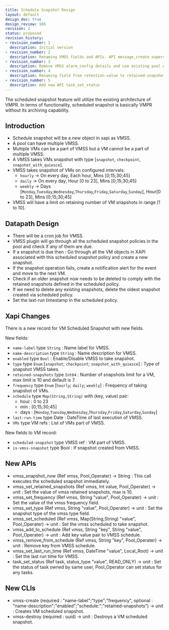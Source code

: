 ```yaml
---
title: Schedule Snapshot Design
layout: default
design_doc: true
design_review: 186
revision: 2
status: proposed
revision_history:
- revision_number: 1
  description: Initial version
- revision_number: 2
  description: Renaming VMSS fields and APIs. API message_create superseeds vmss_create_alerts.
- revision_number: 3
  description: Remove VMSS alarm_config details and use existing pool wide alarm config
- revision_number: 4
  description: Renaming field from retention-value to retained-snapshots and schedule-snapshot to scheduled-snapshot
- revision_number: 5
  description: Add new API task_set_status
---
```


The scheduled snapshot feature will utilize the existing architecture of VMPR. In terms of functionality, scheduled snapshot is basically VMPR without its archiving capability.

Introduction
------------

* Schedule snapshot will be a new object in xapi as VMSS.
* A pool can have multiple VMSS.
* Multiple VMs can be a part of VMSS but a VM cannot be a part of multiple VMSS.
* A VMSS takes VMs snapshot with type [`snapshot`, `checkpoint`, `snapshot_with_quiesce`].
* VMSS takes snapshot of VMs on configured intervals:
	* `hourly` -> On every day, Each hour, Mins [0;15;30;45]
	* `daily` -> On every day, Hour [0 to 23], Mins [0;15;30;45]
	* `weekly` -> Days [`Monday`,`Tuesday`,`Wednesday`,`Thursday`,`Friday`,`Saturday`,`Sunday`], Hour[0 to 23], Mins [0;15;30;45]
* VMSS will have a limit on retaining number of VM snapshots in range [1 to 10].

Datapath Design
---------------

* There will be a cron job for VMSS.
* VMSS plugin will go through all the scheduled snapshot policies in the pool and check if any of them are due.
* If a snapshot is due then : Go through all the VM objects in XAPI associated with this scheduled snapshot policy and create a new snapshot.
* If the snapshot operation fails, create a notification alert for the event and move to the next VM.
* Check if an older snapshot now needs to be deleted to comply with the retained snapshots defined in the scheduled policy.
* If we need to delete any existing snapshots, delete the oldest snapshot created via scheduled policy.
* Set the last-run timestamp in the scheduled policy.

Xapi Changes
------------

There is a new record for VM Scheduled Snapshot with new fields.

New fields:

* `name-label` type `String` : Name label for VMSS.
* `name-description` type `String` : Name description for VMSS.
* `enabled` type `Bool` : Enable/Disable VMSS to take snapshot.
* `type` type `Enum` [`snapshot`; `checkpoint`; `snapshot_with_quiesce`] : Type of snapshot VMSS takes.
* `retained-snapshots` type `Int64` : Number of snapshots limit for a VM, max limit is 10 and default is 7.
* `frequency` type `Enum` [`hourly`; `daily`; `weekly`] : Frequency of taking snapshot of VMs.
* `schedule` type `Map(String,String)` with (key, value) pair:
	* hour : 0 to 23
	* min : [0;15;30;45]
	* days : [`Monday`,`Tuesday`,`Wednesday`,`Thursday`,`Friday`,`Saturday`,`Sunday`]
* `last-run-time` type Date : DateTime of last execution of VMSS.
* `VMs` type VM refs : List of VMs part of VMSS.

New fields to VM record:

* `scheduled-snapshot` type VMSS ref : VM part of VMSS.
* `is-vmss-snapshot` type Bool : If snapshot created from VMSS.

New APIs
--------

* vmss_snapshot_now (Ref vmss, Pool_Operater) -> String : This call executes the scheduled snapshot immediately.
* vmss_set_retained_snapshots (Ref vmss, Int value, Pool_Operater) -> unit : Set the value of vmss retained snapshots, max is 10.
* vmss_set_frequency (Ref vmss, String "value", Pool_Operater) -> unit : Set the value of the vmss frequency field.
* vmss_set_type (Ref vmss, String "value", Pool_Operater) -> unit : Set the snapshot type of the vmss type field.
* vmss_set_scheduled (Ref vmss, Map(String,String) "value", Pool_Operater) -> unit : Set the vmss scheduled to take snapshot.
* vmss_add_to_schedule (Ref vmss, String "key", String "value", Pool_Operater) -> unit : Add key value pair to VMSS schedule.
* vmss_remove_from_schedule (Ref vmss, String "key", Pool_Operater) -> unit : Remove key from VMSS schedule.
* vmss_set_last_run_time (Ref vmss, DateTime "value", Local_Root) -> unit : Set the last run time for VMSS.
* task_set_status (Ref task, status_type "value", READ_ONLY) -> unit : Set the status of task owned by same user, Pool_Operator can set status for any tasks.

New CLIs
--------

* vmss-create (required : "name-label";"type";"frequency", optional : "name-description";"enabled";"schedule:";"retained-snapshots") -> unit : Creates VM scheduled snapshot.
* vmss-destroy (required : uuid) -> unit : Destroys a VM scheduled snapshot.
